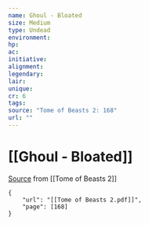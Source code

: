 ```yaml
---
name: Ghoul - Bloated
size: Medium
type: Undead
environment: 
hp: 
ac: 
initiative: 
alignment: 
legendary: 
lair: 
unique: 
cr: 6
tags: 
source: "Tome of Beasts 2: 168"
url: ""
---
```

# [[Ghoul - Bloated]]

[Source](zotero://open-pdf/library/items/9UQIAB6R?page=168) from [[Tome of Beasts 2]]

```pdf
{
	"url": "[[Tome of Beasts 2.pdf]]",
	"page": [168]
}
```

